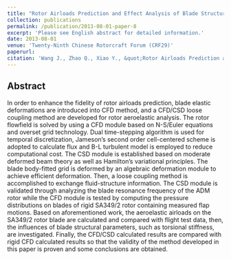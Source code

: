 ```yaml
---
title: "Rotor Airloads Prediction and Effect Analysis of Blade Structural Parameters Based on CFD/CSD Method"
collection: publications
permalink: /publication/2013-08-01-paper-8
excerpt: 'Please see English abstract for detailed information.'
date: 2013-08-01
venue: 'Twenty-Ninth Chinese Rotorcraft Forum (CRF29)'
paperurl: 
citation: 'Wang J., Zhao Q., Xiao Y., &quot;Rotor Airloads Prediction and Effect Analysis of Blade Structural Parameters Based on CFD/CSD Method&quot;, <i>CRF29</i>, Jingdezhen, China, August 14-16, 2013.'
---
```

<!--[Download paper here]()-->

Abstract
--------
In order to enhance the fidelity of rotor airloads prediction, blade elastic deformations are introduced into CFD method, and a CFD/CSD loose coupling method are developed for rotor aeroelastic analysis. The rotor flowfield is solved by using a CFD module based on N-S/Euler equations and overset grid technology. Dual time-stepping algorithm is used for temporal discretization, Jameson’s second order cell-centered scheme is adopted to calculate flux and B-L turbulent model is employed to reduce computational cost. The CSD module is established based on moderate deformed beam theory as well as Hamilton’s variational principles. The blade body-fitted grid is deformed by an algebraic deformation module to achieve efficient deformation. Then, a loose coupling method is accomplished to exchange fluid-structure information. The CSD module is validated through analyzing the blade resonance frequency of the ADM rotor while the CFD module is tested by computing the pressure distributions on blades of rigid SA349/2 rotor containing measured flap motions. Based on aforementioned work, the aeroelastic airloads on the SA349/2 rotor blade are calculated and compared with flight test data, then, the influences of blade structural parameters, such as torsional stiffness, are investigated. Finally, the CFD/CSD calculated results are compared with rigid CFD calculated results so that the validity of the method developed in this paper is proven and some conclusions are obtained.